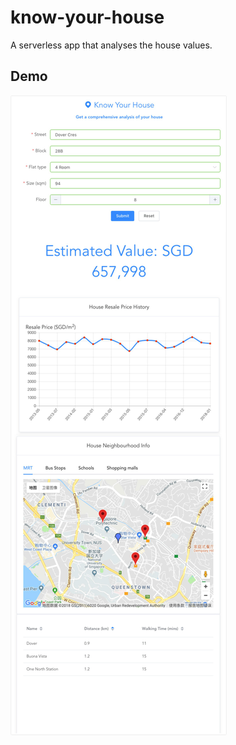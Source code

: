 # know-your-house
A serverless app that analyses the house values.

## Demo
![alt text](https://github.com/Joldnine/know-your-house/blob/master/demo0.jpg)
